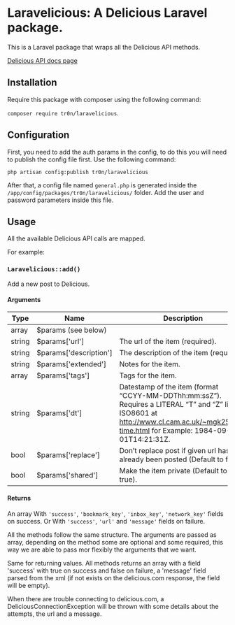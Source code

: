 # Laravelicious: A Delicious Laravel package.

This is a Laravel package that wraps all the Delicious API methods.

[Delicious API docs page](https://github.com/SciDevs/delicious-api)

## Installation

Require this package with composer using the following command:

`composer require tr0n/laravelicious`.

## Configuration

First, you need to add the auth params in the config, to do this you will need to publish the config file first. Use the following command:

`php artisan config:publish tr0n/laravelicious`

After that, a config file named `general.php` is generated inside the `/app/config/packages/tr0n/laravelicious/` folder. Add the user and password parameters inside this file.

## Usage

All the available Delicious API calls are mapped.


For example:

### `Laravelicious::add()`

Add a new post to Delicious.

#### Arguments
 Type | Name | Description
------|------|-------------
array | $params (see below) |
string | $params['url'] | The url of the item (required).
string | $params['description'] | The description of the item (required).
string | $params['extended'] | Notes for the item.
array  | $params['tags'] | Tags for the item.
string | $params['dt'] | Datestamp of the item (format “CCYY-MM-DDThh:mm:ssZ”). Requires a LITERAL “T” and “Z” like in ISO8601 at http://www.cl.cam.ac.uk/~mgk25/iso-time.html for Example: 1984-09-01T14:21:31Z.
bool | $params['replace'] | Don’t replace post if given url has already been posted (Default to false).
bool | $params['shared'] | Make the item private (Default to true).

#### Returns

An array With `'success'`, `'bookmark_key'`, `'inbox_key'`, `'network_key'` fields on success.
Or With `'success'`, `'url'` and `'message'` fields on failure.


All the methods follow the same structure. The arguments are passed as array, depending on the method some are optional and some required, this way we are able to pass mor flexibly the arguments that we want.

Same for returning values. All methods returns an array with a field 'success' with true on success and false on failure, a 'message' field parsed from the xml (if not exists on the delicious.com response, the field will be empty).

When there are trouble connecting to delicious.com, a DeliciousConnectionException will be thrown with some details about the attempts, the url and a message.
